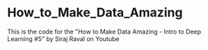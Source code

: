 # How_to_Make_Data_Amazing
This is the code for the "How to Make Data Amazing - Intro to Deep Learning #5" by Siraj Raval on Youtube
